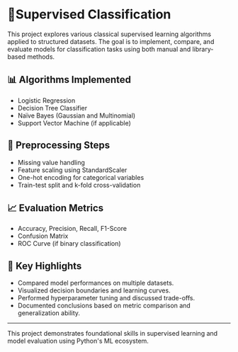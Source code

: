 # 🧠Supervised Classification

This project explores various classical supervised learning algorithms applied to structured datasets. The goal is to implement, compare, and evaluate models for classification tasks using both manual and library-based methods.

## 📊 Algorithms Implemented

- Logistic Regression  
- Decision Tree Classifier  
- Naïve Bayes (Gaussian and Multinomial)  
- Support Vector Machine (if applicable)  

## 🧹 Preprocessing Steps

- Missing value handling  
- Feature scaling using StandardScaler  
- One-hot encoding for categorical variables  
- Train-test split and k-fold cross-validation

## 📈 Evaluation Metrics

- Accuracy, Precision, Recall, F1-Score  
- Confusion Matrix  
- ROC Curve (if binary classification)

## 📌 Key Highlights

- Compared model performances on multiple datasets.  
- Visualized decision boundaries and learning curves.  
- Performed hyperparameter tuning and discussed trade-offs.  
- Documented conclusions based on metric comparison and generalization ability.

---

This project demonstrates foundational skills in supervised learning and model evaluation using Python's ML ecosystem.
